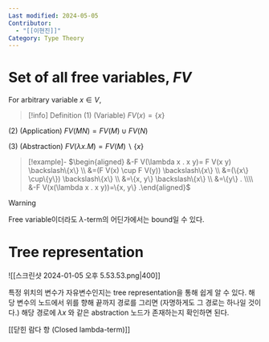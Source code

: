 ```yaml
---
Last modified: 2024-05-05
Contributor:
  - "[[이현진]]"
Category: Type Theory
---
```

# Set of all free variables, $FV$

For arbitrary variable $x\in V$,

>[!info] Definition 
> (1) (Variable) $F V(x)=\{x\}$
> 
(2) (Application) $F V(M N)=F V(M) \cup F V(N)$
>
(3) (Abstraction) $F V(\lambda x . M)=F V(M) \backslash\{x\}$

>[!example]- 
>$\begin{aligned} &-F V(\lambda x . x y)= F V(x y) \backslash\{x\} \\ &=(F V(x) \cup F V(y)) \backslash\{x\} \\ &=(\{x\} \cup\{y\}) \backslash\{x\} \\ &=\{x, y\} \backslash\{x\} \\ &=\{y\} . \\\\ &-F V(x(\lambda x . x y))=\{x, y\} .\end{aligned}$

>[!warning] 
>Free variable이더라도 $\lambda$-term의 어딘가에서는 bound일 수 있다.

# Tree representation

![[스크린샷 2024-01-05 오후 5.53.53.png|400]]

특정 위치의 변수가 자유변수인지는 tree representation을 통해 쉽게 알 수 있다. 해당 변수의 노드에서 위를 향해 끝까지 경로를 그리면 (자명하게도 그 경로는 하나일 것이다.) 해당 경로에 $\lambda x$ 와 같은 abstraction 노드가 존재하는지 확인하면 된다.

[[닫힌 람다 항 (Closed lambda-term)]]
